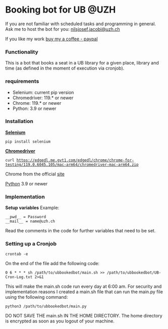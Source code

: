 # Booking bot for UB @UZH

If you are not familiar with scheduled tasks and programming in general. Ask me to host the bot for you: nilsjosef.jacobi@uzh.ch

If you like my work [buy my a coffee - paypal](https://www.paypal.me/nilsCSJ)


### Functionality
This is a bot that books a seat in a UB library for a given place, library and time (as defined in the moment of execution via cronjob).
### requirements
- Selenium: current pip version
- Chromedriver: 119.* or newer
- Chrome: 119.* or newer
- Python: 3.9 or newer

### Installation
[**Selenium**](https://www.selenium.dev)

<code>pip install selenium</code>

[**Chromedriver**](https://chromedriver.chromium.org) 

<code>curl https://edgedl.me.gvt1.com/edgedl/chrome/chrome-for-testing/119.0.6045.105/mac-arm64/chromedriver-mac-arm64.zip </code>

Chrome from the official [site](https://www.google.de/chrome/?brand=YTUH&gclid=CjwKCAiApaarBhB7EiwAYiMwqlRnbnsNuUgGB8O6Gyj_0hDLWbuQS99gUTPqzgT0d_u82THF9M0rNBoCnEEQAvD_BwE&gclsrc=aw.ds)

[Python](https://www.python.org) 3.9 or newer

### Implementation

**Setup variables**
Example:
```
__pwd__ = Password
__mail__ = name@uzh.ch
```
Read the comments in the code for further variables that need to be set.

### Setting up a Cronjob

```
crontab -e
```

On the end of the file add the following code:
```
0 6 * * * sh /path/to/ubbookedbot/main.sh >> /path/to/ubbookedbot/UB-Cron-Log.txt 2>&1
```

This will make the main.sh code run every day at 6:00 am. For security and implementation reasons I created a main.sh file that can run the main.py file using the following command:
```
python3 /path/to/ubbookedbot/main.py
```


DO NOT SAVE THE main.sh IN THE HOME DIRECTORY. The home directory is encrypted as soon as you logout of your machine.
